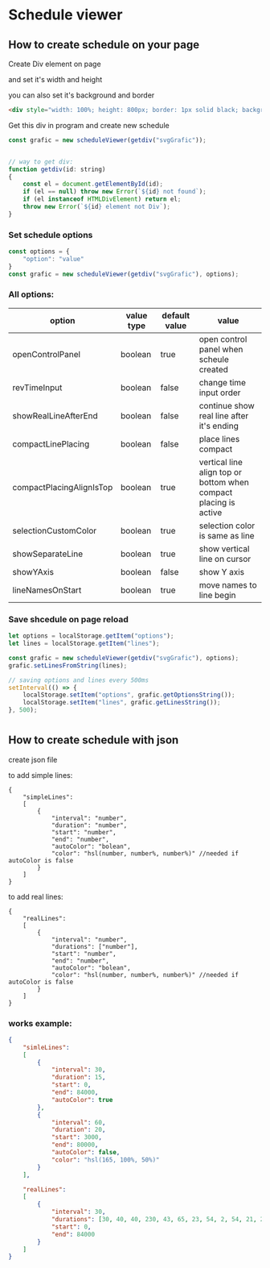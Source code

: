 # Schedule viewer
## How to create schedule on your page

Create Div element on page

and set it's width and height

you can also set it's background and border
``` html
<div style="width: 100%; height: 800px; border: 1px solid black; background-color: beige;" id="svgGrafic"></div>
```
Get this div in program and create new schedule
``` js
const grafic = new scheduleViewer(getdiv("svgGrafic"));


// way to get div:
function getdiv(id: string)
{
	const el = document.getElementById(id);
	if (el == null) throw new Error(`${id} not found`);
	if (el instanceof HTMLDivElement) return el;
	throw new Error(`${id} element not Div`);
}
```
### Set schedule options

``` js
const options = {
    "option": "value"
}
const grafic = new scheduleViewer(getdiv("svgGrafic"), options);
```

### All options:
option                   | value type | default value | value
-------------------------|------------|---------------|--------
openControlPanel         | boolean    | true          | open control panel when scheule created
revTimeInput             | boolean    | false         | change time input order
showRealLineAfterEnd     | boolean    | false         | continue show real line after it's ending
compactLinePlacing       | boolean    | false         | place lines compact
compactPlacingAlignIsTop | boolean    | true          | vertical line align top or bottom when compact placing is active
selectionCustomColor     | boolean    | true          | selection color is same as line
showSeparateLine         | boolean    | true          | show vertical line on cursor
showYAxis                | boolean    | false         | show Y axis
lineNamesOnStart         | boolean    | true          | move names to line begin

### Save shcedule on page reload
``` js
let options = localStorage.getItem("options");
let lines = localStorage.getItem("lines");

const grafic = new scheduleViewer(getdiv("svgGrafic"), options);
grafic.setLinesFromString(lines);

// saving options and lines every 500ms
setInterval(() => {
	localStorage.setItem("options", grafic.getOptionsString());
	localStorage.setItem("lines", grafic.getLinesString());
}, 500);
```

#

## How to create schedule with json
create json file

to add simple lines:
``` json5
{
    "simpleLines":
    [
        {
            "interval": "number",
            "duration": "number",
            "start": "number",
            "end": "number",
            "autoColor": "bolean",
            "color": "hsl(number, number%, number%)" //needed if autoColor is false
        }
    ]
}
```

to add real lines:
``` json5
{
    "realLines":
    [
        {
            "interval": "number",
            "durations": ["number"],
            "start": "number",
            "end": "number",
            "autoColor": "bolean",
            "color": "hsl(number, number%, number%)" //needed if autoColor is false
        }
    ]
}
```

### works example:

``` json
{
    "simleLines":
    [
        {
            "interval": 30,
            "duration": 15,
            "start": 0,
            "end": 84000,
            "autoColor": true
        },
        {
            "interval": 60,
            "duration": 20,
            "start": 3000,
            "end": 80000,
            "autoColor": false,
            "color": "hsl(165, 100%, 50%)"
        }
    ],

    "realLines":
    [
        {
            "interval": 30,
            "durations": [30, 40, 40, 230, 43, 65, 23, 54, 2, 54, 21, 2341, 43, 43, 5465, 21],
            "start": 0,
            "end": 84000
        }
    ]
}
```